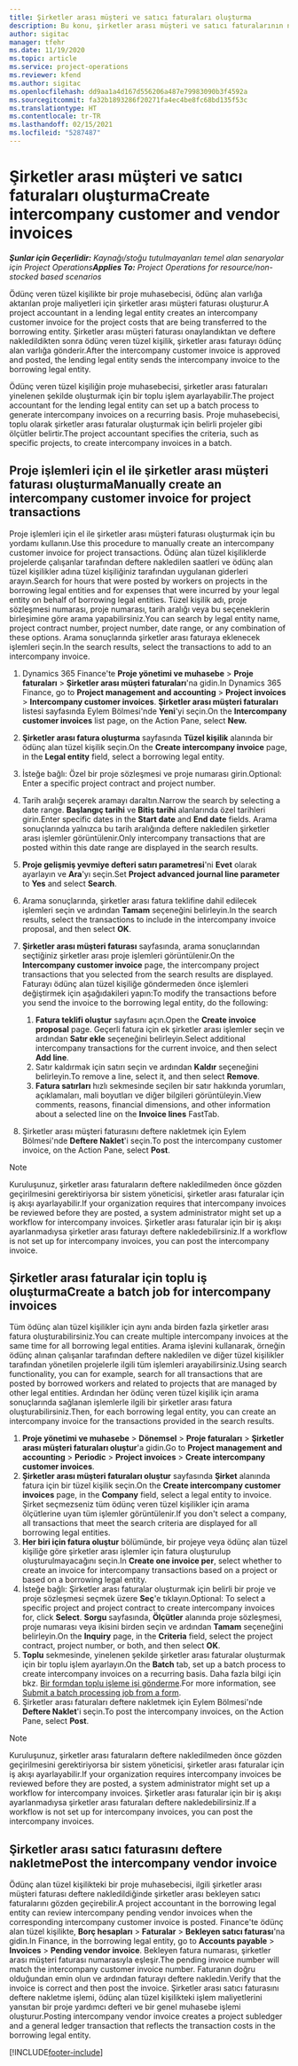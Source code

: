 ```yaml
---
title: Şirketler arası müşteri ve satıcı faturaları oluşturma
description: Bu konu, şirketler arası müşteri ve satıcı faturalarının nasıl oluşturulacağı hakkında bilgi sağlar.
author: sigitac
manager: tfehr
ms.date: 11/19/2020
ms.topic: article
ms.service: project-operations
ms.reviewer: kfend
ms.author: sigitac
ms.openlocfilehash: dd9aa1a4d167d556206a487e79983090b3f4592a
ms.sourcegitcommit: fa32b1893286f20271fa4ec4be8fc68bd135f53c
ms.translationtype: HT
ms.contentlocale: tr-TR
ms.lasthandoff: 02/15/2021
ms.locfileid: "5287487"
---
```

# <a name="create-intercompany-customer-and-vendor-invoices"></a><span data-ttu-id="eb2ac-103">Şirketler arası müşteri ve satıcı faturaları oluşturma</span><span class="sxs-lookup"><span data-stu-id="eb2ac-103">Create intercompany customer and vendor invoices</span></span>

<span data-ttu-id="eb2ac-104">_**Şunlar için Geçerlidir:** Kaynağı/stoğu tutulmayanları temel alan senaryolar için Project Operations_</span><span class="sxs-lookup"><span data-stu-id="eb2ac-104">_**Applies To:** Project Operations for resource/non-stocked based scenarios_</span></span>

<span data-ttu-id="eb2ac-105">Ödünç veren tüzel kişilikte bir proje muhasebecisi, ödünç alan varlığa aktarılan proje maliyetleri için şirketler arası müşteri faturası oluşturur.</span><span class="sxs-lookup"><span data-stu-id="eb2ac-105">A project accountant in a lending legal entity creates an intercompany customer invoice for the project costs that are being transferred to the borrowing entity.</span></span> <span data-ttu-id="eb2ac-106">Şirketler arası müşteri faturası onaylandıktan ve deftere nakledildikten sonra ödünç veren tüzel kişilik, şirketler arası faturayı ödünç alan varlığa gönderir.</span><span class="sxs-lookup"><span data-stu-id="eb2ac-106">After the intercompany customer invoice is approved and posted, the lending legal entity sends the intercompany invoice to the borrowing legal entity.</span></span>

<span data-ttu-id="eb2ac-107">Ödünç veren tüzel kişiliğin proje muhasebecisi, şirketler arası faturaları yinelenen şekilde oluşturmak için bir toplu işlem ayarlayabilir.</span><span class="sxs-lookup"><span data-stu-id="eb2ac-107">The project accountant for the lending legal entity can set up a batch process to generate intercompany invoices on a recurring basis.</span></span> <span data-ttu-id="eb2ac-108">Proje muhasebecisi, toplu olarak şirketler arası faturalar oluşturmak için belirli projeler gibi ölçütler belirtir.</span><span class="sxs-lookup"><span data-stu-id="eb2ac-108">The project accountant specifies the criteria, such as specific projects, to create intercompany invoices in a batch.</span></span>

## <a name="manually-create-an-intercompany-customer-invoice-for-project-transactions"></a><span data-ttu-id="eb2ac-109">Proje işlemleri için el ile şirketler arası müşteri faturası oluşturma</span><span class="sxs-lookup"><span data-stu-id="eb2ac-109">Manually create an intercompany customer invoice for project transactions</span></span> 

<span data-ttu-id="eb2ac-110">Proje işlemleri için el ile şirketler arası müşteri faturası oluşturmak için bu yordamı kullanın.</span><span class="sxs-lookup"><span data-stu-id="eb2ac-110">Use this procedure to manually create an intercompany customer invoice for project transactions.</span></span> <span data-ttu-id="eb2ac-111">Ödünç alan tüzel kişiliklerde projelerde çalışanlar tarafından deftere nakledilen saatleri ve ödünç alan tüzel kişilikler adına tüzel kişiliğiniz tarafından uygulanan giderleri arayın.</span><span class="sxs-lookup"><span data-stu-id="eb2ac-111">Search for hours that were posted by workers on projects in the borrowing legal entities and for expenses that were incurred by your legal entity on behalf of borrowing legal entities.</span></span> <span data-ttu-id="eb2ac-112">Tüzel kişilik adı, proje sözleşmesi numarası, proje numarası, tarih aralığı veya bu seçeneklerin birleşimine göre arama yapabilirsiniz.</span><span class="sxs-lookup"><span data-stu-id="eb2ac-112">You can search by legal entity name, project contract number, project number, date range, or any combination of these options.</span></span> <span data-ttu-id="eb2ac-113">Arama sonuçlarında şirketler arası faturaya eklenecek işlemleri seçin.</span><span class="sxs-lookup"><span data-stu-id="eb2ac-113">In the search results, select the transactions to add to an intercompany invoice.</span></span>

1. <span data-ttu-id="eb2ac-114">Dynamics 365 Finance'te **Proje yönetimi ve muhasebe** > **Proje faturaları** > **Şirketler arası müşteri faturaları**'na gidin.</span><span class="sxs-lookup"><span data-stu-id="eb2ac-114">In Dynamics 365 Finance, go to **Project management and accounting** > **Project invoices** > **Intercompany customer invoices**.</span></span> <span data-ttu-id="eb2ac-115">**Şirketler arası müşteri faturaları** listesi sayfasında Eylem Bölmesi'nde **Yeni**'yi seçin.</span><span class="sxs-lookup"><span data-stu-id="eb2ac-115">On the **Intercompany customer invoices**  list page, on the Action Pane, select **New.**</span></span>
2. <span data-ttu-id="eb2ac-116">**Şirketler arası fatura oluşturma** sayfasında **Tüzel kişilik** alanında bir ödünç alan tüzel kişilik seçin.</span><span class="sxs-lookup"><span data-stu-id="eb2ac-116">On the **Create intercompany invoice** page, in the **Legal entity** field, select a borrowing legal entity.</span></span>
3. <span data-ttu-id="eb2ac-117">İsteğe bağlı: Özel bir proje sözleşmesi ve proje numarası girin.</span><span class="sxs-lookup"><span data-stu-id="eb2ac-117">Optional: Enter a specific project contract and project number.</span></span>
4. <span data-ttu-id="eb2ac-118">Tarih aralığı seçerek aramayı daraltın.</span><span class="sxs-lookup"><span data-stu-id="eb2ac-118">Narrow the search by selecting a date range.</span></span> <span data-ttu-id="eb2ac-119">**Başlangıç tarihi** ve **Bitiş tarihi** alanlarında özel tarihleri girin.</span><span class="sxs-lookup"><span data-stu-id="eb2ac-119">Enter specific dates in the **Start date** and **End date** fields.</span></span> <span data-ttu-id="eb2ac-120">Arama sonuçlarında yalnızca bu tarih aralığında deftere nakledilen şirketler arası işlemler görüntülenir.</span><span class="sxs-lookup"><span data-stu-id="eb2ac-120">Only intercompany transactions that are posted within this date range are displayed in the search results.</span></span>
5. <span data-ttu-id="eb2ac-121">**Proje gelişmiş yevmiye defteri satırı parametresi**'ni **Evet** olarak ayarlayın ve **Ara**'yı seçin.</span><span class="sxs-lookup"><span data-stu-id="eb2ac-121">Set **Project advanced journal line parameter** to **Yes** and select **Search**.</span></span>
6. <span data-ttu-id="eb2ac-122">Arama sonuçlarında, şirketler arası fatura teklifine dahil edilecek işlemleri seçin ve ardından **Tamam** seçeneğini belirleyin.</span><span class="sxs-lookup"><span data-stu-id="eb2ac-122">In the search results, select the transactions to include in the intercompany invoice proposal, and then select **OK**.</span></span>
7. <span data-ttu-id="eb2ac-123">**Şirketler arası müşteri faturası** sayfasında, arama sonuçlarından seçtiğiniz şirketler arası proje işlemleri görüntülenir.</span><span class="sxs-lookup"><span data-stu-id="eb2ac-123">On the **Intercompany customer invoice** page, the intercompany project transactions that you selected from the search results are displayed.</span></span> <span data-ttu-id="eb2ac-124">Faturayı ödünç alan tüzel kişiliğe göndermeden önce işlemleri değiştirmek için aşağıdakileri yapın:</span><span class="sxs-lookup"><span data-stu-id="eb2ac-124">To modify the transactions before you send the invoice to the borrowing legal entity, do the following:</span></span>
  
    1. <span data-ttu-id="eb2ac-125">**Fatura teklifi oluştur** sayfasını açın.</span><span class="sxs-lookup"><span data-stu-id="eb2ac-125">Open the **Create invoice proposal** page.</span></span> <span data-ttu-id="eb2ac-126">Geçerli fatura için ek şirketler arası işlemler seçin ve ardından **Satır ekle** seçeneğini belirleyin.</span><span class="sxs-lookup"><span data-stu-id="eb2ac-126">Select additional intercompany transactions for the current invoice, and then select **Add line**.</span></span>
    2. <span data-ttu-id="eb2ac-127">Satır kaldırmak için satırı seçin ve ardından **Kaldır** seçeneğini belirleyin.</span><span class="sxs-lookup"><span data-stu-id="eb2ac-127">To remove a line, select it, and then select **Remove**.</span></span>
    3. <span data-ttu-id="eb2ac-128">**Fatura satırları** hızlı sekmesinde seçilen bir satır hakkında yorumları, açıklamaları, mali boyutları ve diğer bilgileri görüntüleyin.</span><span class="sxs-lookup"><span data-stu-id="eb2ac-128">View comments, reasons, financial dimensions, and other information about a selected line on the  **Invoice lines**  FastTab.</span></span>
    
8. <span data-ttu-id="eb2ac-129">Şirketler arası müşteri faturasını deftere nakletmek için Eylem Bölmesi'nde **Deftere Naklet**'i seçin.</span><span class="sxs-lookup"><span data-stu-id="eb2ac-129">To post the intercompany customer invoice, on the Action Pane, select **Post**.</span></span>

> [!NOTE]
> <span data-ttu-id="eb2ac-130">Kuruluşunuz, şirketler arası faturaların deftere nakledilmeden önce gözden geçirilmesini gerektiriyorsa bir sistem yöneticisi, şirketler arası faturalar için iş akışı ayarlayabilir.</span><span class="sxs-lookup"><span data-stu-id="eb2ac-130">If your organization requires that intercompany invoices be reviewed before they are posted, a system administrator might set up a workflow for intercompany invoices.</span></span> <span data-ttu-id="eb2ac-131">Şirketler arası faturalar için bir iş akışı ayarlanmadıysa şirketler arası faturayı deftere nakledebilirsiniz.</span><span class="sxs-lookup"><span data-stu-id="eb2ac-131">If a workflow is not set up for intercompany invoices, you can post the intercompany invoice.</span></span>

## <a name="create-a-batch-job-for-intercompany-invoices"></a><span data-ttu-id="eb2ac-132">Şirketler arası faturalar için toplu iş oluşturma</span><span class="sxs-lookup"><span data-stu-id="eb2ac-132">Create a batch job for intercompany invoices</span></span>

<span data-ttu-id="eb2ac-133">Tüm ödünç alan tüzel kişilikler için aynı anda birden fazla şirketler arası fatura oluşturabilirsiniz.</span><span class="sxs-lookup"><span data-stu-id="eb2ac-133">You can create multiple intercompany invoices at the same time for all borrowing legal entities.</span></span> <span data-ttu-id="eb2ac-134">Arama işlevini kullanarak, örneğin ödünç alınan çalışanlar tarafından deftere nakledilen ve diğer tüzel kişilikler tarafından yönetilen projelerle ilgili tüm işlemleri arayabilirsiniz.</span><span class="sxs-lookup"><span data-stu-id="eb2ac-134">Using search functionality, you can for example, search for all transactions that are posted by borrowed workers and related to projects that are managed by other legal entities.</span></span> <span data-ttu-id="eb2ac-135">Ardından her ödünç veren tüzel kişilik için arama sonuçlarında sağlanan işlemlerle ilgili bir şirketler arası fatura oluşturabilirsiniz.</span><span class="sxs-lookup"><span data-stu-id="eb2ac-135">Then, for each borrowing legal entity, you can create an intercompany invoice for the transactions provided in the search results.</span></span>

1. <span data-ttu-id="eb2ac-136">**Proje yönetimi ve muhasebe** > **Dönemsel** > **Proje faturaları** > **Şirketler arası müşteri faturaları oluştur**'a gidin.</span><span class="sxs-lookup"><span data-stu-id="eb2ac-136">Go to **Project management and accounting** > **Periodic** > **Project invoices** > **Create intercompany customer invoices**.</span></span>
2. <span data-ttu-id="eb2ac-137">**Şirketler arası müşteri faturaları oluştur** sayfasında **Şirket** alanında fatura için bir tüzel kişilik seçin.</span><span class="sxs-lookup"><span data-stu-id="eb2ac-137">On the **Create intercompany customer invoices** page, in the **Company**  field, select a legal entity to invoice.</span></span> <span data-ttu-id="eb2ac-138">Şirket seçmezseniz tüm ödünç veren tüzel kişilikler için arama ölçütlerine uyan tüm işlemler görüntülenir.</span><span class="sxs-lookup"><span data-stu-id="eb2ac-138">If you don't select a company, all transactions that meet the search criteria are displayed for all borrowing legal entities.</span></span>
3. <span data-ttu-id="eb2ac-139">**Her biri için fatura oluştur** bölümünde, bir projeye veya ödünç alan tüzel kişiliğe göre şirketler arası işlemler için fatura oluşturulup oluşturulmayacağını seçin.</span><span class="sxs-lookup"><span data-stu-id="eb2ac-139">In **Create one invoice per**, select whether to create an invoice for intercompany transactions based on a project or based on a borrowing legal entity.</span></span>
4. <span data-ttu-id="eb2ac-140">İsteğe bağlı: Şirketler arası faturalar oluşturmak için belirli bir proje ve proje sözleşmesi seçmek üzere **Seç**'e tıklayın.</span><span class="sxs-lookup"><span data-stu-id="eb2ac-140">Optional: To select a specific project and project contract to create intercompany invoices for, click **Select**.</span></span> <span data-ttu-id="eb2ac-141">**Sorgu** sayfasında, **Ölçütler** alanında proje sözleşmesi, proje numarası veya ikisini birden seçin ve ardından **Tamam** seçeneğini belirleyin.</span><span class="sxs-lookup"><span data-stu-id="eb2ac-141">On the **Inquiry** page, in the **Criteria** field, select the project contract, project number, or both, and then select **OK**.</span></span>
5. <span data-ttu-id="eb2ac-142">**Toplu** sekmesinde, yinelenen şekilde şirketler arası faturalar oluşturmak için bir toplu işlem ayarlayın.</span><span class="sxs-lookup"><span data-stu-id="eb2ac-142">On the **Batch** tab, set up a batch process to create intercompany invoices on a recurring basis.</span></span> <span data-ttu-id="eb2ac-143">Daha fazla bilgi için bkz. [Bir formdan toplu işleme işi gönderme](https://docs.microsoft.com/dynamicsax-2012/appuser-itpro/submit-a-batch-processing-job-from-a-form).</span><span class="sxs-lookup"><span data-stu-id="eb2ac-143">For more information, see [Submit a batch processing job from a form](https://docs.microsoft.com/dynamicsax-2012/appuser-itpro/submit-a-batch-processing-job-from-a-form).</span></span>
6. <span data-ttu-id="eb2ac-144">Şirketler arası faturaları deftere nakletmek için Eylem Bölmesi'nde **Deftere Naklet**'i seçin.</span><span class="sxs-lookup"><span data-stu-id="eb2ac-144">To post the intercompany invoices, on the Action Pane, select **Post**.</span></span>

> [!NOTE]
> <span data-ttu-id="eb2ac-145">Kuruluşunuz, şirketler arası faturaların deftere nakledilmeden önce gözden geçirilmesini gerektiriyorsa bir sistem yöneticisi, şirketler arası faturalar için iş akışı ayarlayabilir.</span><span class="sxs-lookup"><span data-stu-id="eb2ac-145">If your organization requires intercompany invoices be reviewed before they are posted, a system administrator might set up a workflow for intercompany invoices.</span></span> <span data-ttu-id="eb2ac-146">Şirketler arası faturalar için bir iş akışı ayarlanmadıysa şirketler arası faturaları deftere nakledebilirsiniz.</span><span class="sxs-lookup"><span data-stu-id="eb2ac-146">If a workflow is not set up for intercompany invoices, you can post the intercompany invoices.</span></span>

## <a name="post-the-intercompany-vendor-invoice"></a><span data-ttu-id="eb2ac-147">Şirketler arası satıcı faturasını deftere nakletme</span><span class="sxs-lookup"><span data-stu-id="eb2ac-147">Post the intercompany vendor invoice</span></span>

<span data-ttu-id="eb2ac-148">Ödünç alan tüzel kişilikteki bir proje muhasebecisi, ilgili şirketler arası müşteri faturası deftere nakledildiğinde şirketler arası bekleyen satıcı faturalarını gözden geçirebilir.</span><span class="sxs-lookup"><span data-stu-id="eb2ac-148">A project accountant in the borrowing legal entity can review intercompany pending vendor invoices when the corresponding intercompany customer invoice is posted.</span></span> <span data-ttu-id="eb2ac-149">Finance'te ödünç alan tüzel kişilikte, **Borç hesapları** > **Faturalar** > **Bekleyen satıcı faturası**'na gidin.</span><span class="sxs-lookup"><span data-stu-id="eb2ac-149">In Finance, in the borrowing legal entity, go to **Accounts payable** > **Invoices** > **Pending vendor invoice**.</span></span> <span data-ttu-id="eb2ac-150">Bekleyen fatura numarası, şirketler arası müşteri faturası numarasıyla eşleşir.</span><span class="sxs-lookup"><span data-stu-id="eb2ac-150">The pending invoice number will match the intercompany customer invoice number.</span></span> <span data-ttu-id="eb2ac-151">Faturanın doğru olduğundan emin olun ve ardından faturayı deftere nakledin.</span><span class="sxs-lookup"><span data-stu-id="eb2ac-151">Verify that the invoice is correct and then post the invoice.</span></span> <span data-ttu-id="eb2ac-152">Şirketler arası satıcı faturasını deftere nakletme işlemi, ödünç alan tüzel kişilikteki işlem maliyetlerini yansıtan bir proje yardımcı defteri ve bir genel muhasebe işlemi oluşturur.</span><span class="sxs-lookup"><span data-stu-id="eb2ac-152">Posting intercompany vendor invoice creates a project subledger and a general ledger transaction that reflects the transaction costs in the borrowing legal entity.</span></span>


[!INCLUDE[footer-include](../includes/footer-banner.md)]
